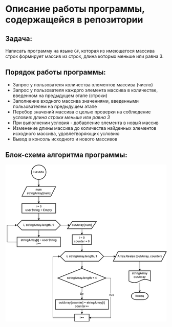 ﻿# Описание работы программы, содержащейся в репозитории

## Задача:
Написать программу на языке `C#`, которая из имеющегося массива строк формирует массив из строк,
длина которых меньше или равна 3.

## Порядок работы программы:
* Запрос у пользователя количества элементов массива (число)
* Запрос у пользователя каждого элемента массива в количестве,
  введенном на предыдущем этапе (строки)
* Заполнение входного массива значениями, введенными пользователем на предыдущем этапе
* Перебор значений массива с целью проверки на соблюдение условия:
  _длина строки меньше или равна 3_
* При выполнении условия - добавление элемента в новый массив
* Изменение длины массива до количества найденных элементов исходного массива,
  удовлетворяющих условию
* Вывод в консоль исходного и нового массивов

## Блок-схема алгоритма программы:
![Блок-схема](https://github.com/beg-lezzz/FinalWorkFirstQuarter/blob/main/BlockScheme.png)